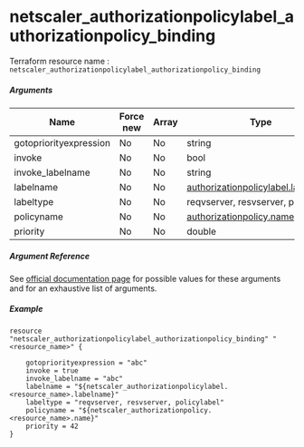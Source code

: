 # netscaler_authorizationpolicylabel_authorizationpolicy_binding

Terraform resource name : ```netscaler_authorizationpolicylabel_authorizationpolicy_binding```

##### Arguments

| Name | Force new | Array | Type |
|----|----|----|----|
|gotopriorityexpression|No|No|string|
|invoke|No|No|bool|
|invoke_labelname|No|No|string|
|labelname|No|No|[authorizationpolicylabel.labelname](/doc/resources/authorizationpolicylabel.md)|
|labeltype|No|No|reqvserver, resvserver, policylabel|
|policyname|No|No|[authorizationpolicy.name](/doc/resources/authorizationpolicy.md)|
|priority|No|No|double|


##### Argument Reference

See [official documentation page](https://developer-docs.citrix.com/projects/netscaler-nitro-api/en/11.0/configuration/authorization/authorizationpolicylabel_authorizationpolicy_binding/authorizationpolicylabel_authorizationpolicy_binding/) for possible values for these arguments and for an exhaustive list of arguments.

##### Example

```
resource "netscaler_authorizationpolicylabel_authorizationpolicy_binding" "<resource_name>" {

    gotopriorityexpression = "abc"
    invoke = true
    invoke_labelname = "abc"
    labelname = "${netscaler_authorizationpolicylabel.<resource_name>.labelname}"
    labeltype = "reqvserver, resvserver, policylabel"
    policyname = "${netscaler_authorizationpolicy.<resource_name>.name}"
    priority = 42
}
```

